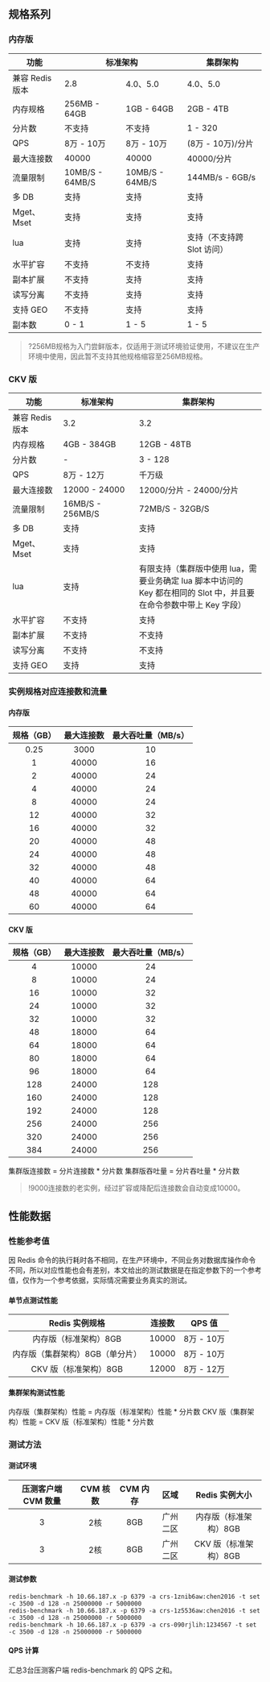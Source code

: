 
## 规格系列
### 内存版
<table>
<thead><tr>
<th>功能</th><th colspan="2" >标准架构</th><th>集群架构</th></tr></thead>
<tbody><tr>
<td>兼容 Redis 版本</td><td>2.8</td><td>4.0、5.0</td><td>4.0、5.0</td></tr>
<tr>
<td>内存规格</td><td>256MB - 64GB</td><td>1GB - 64GB</td><td>2GB - 4TB</td></tr>
<tr>
<td>分片数</td><td>不支持</td><td>不支持</td><td>1 - 320</td></tr>
<tr>
<td>QPS</td><td>8万 - 10万</td><td>8万 - 10万</td><td>(8万 - 10万)/分片</td></tr>
<tr>
<td>最大连接数</td><td>40000</td><td>40000</td><td>40000/分片</td></tr>
<tr>
<td>流量限制</td><td>10MB/S - 64MB/S</td><td>10MB/S - 64MB/S</td><td>144MB/s - 6GB/s</td></tr>
<tr>
<td>多 DB</td><td>支持</td><td>支持</td><td>支持</td></tr>
<tr>
<td>Mget、Mset</td><td>支持</td><td>支持</td><td>支持</td></tr>
<tr>
<td>lua</td><td>支持</td><td>支持</td><td>支持（不支持跨 Slot 访问）</td></tr>
<tr>
<td>水平扩容</td><td>不支持</td><td>不支持</td><td>支持</td></tr>
<tr>
<td>副本扩展</td><td>不支持</td><td>支持 </td><td>支持</td></tr>
<tr>
<td>读写分离</td><td>不支持</td><td>支持</td><td>支持</td></tr>
<tr>
<td>支持 GEO</td><td>不支持</td><td>支持</td><td>支持</td></tr>
<tr>
<td>副本数</td><td>0 - 1</td><td>1 - 5</td><td>1 - 5</td></tr>
</tbody></table>

>?256MB规格为入门尝鲜版本，仅适用于测试环境验证使用，不建议在生产环境中使用，因此暂不支持其他规格缩容至256MB规格。

### CKV 版
<table>
<thead>
<tr><th width=20%>功能</th><th width=30%>标准架构</th><th width=50%>集群架构</th></tr></thead>
<tbody><tr>
<td>兼容 Redis 版本</td><td>3.2</td><td>3.2</td></tr>
<tr>
<td>内存规格</td><td>4GB - 384GB</td><td>12GB - 48TB</td></tr>
<tr>
<td>分片数</td><td>-</td><td>3 - 128</td></tr>
<tr>
<td>QPS</td><td>8万 - 12万</td><td>千万级</td></tr>
<tr>
<td>最大连接数</td><td>12000 - 24000</td><td>12000/分片 - 24000/分片</td></tr>
<tr>
<td>流量限制</td><td>16MB/S - 256MB/S</td><td>72MB/S - 32GB/S</td></tr>
<tr>
<td>多 DB</td><td>支持</td><td>支持</td></tr>
<tr>
<td>Mget、Mset</td><td>支持</td><td>支持</td></tr>
<tr>
<td>lua</td>
<td>支持</td><td>有限支持（集群版中使用 lua，需要业务确定 lua 脚本中访问的 Key 都在相同的 Slot 中，并且要在命令参数中带上 Key 字段）</td></tr>
<tr>
<td>水平扩容</td><td>不支持</td><td>支持</td></tr>
<tr>
<td>副本扩展</td><td>不支持</td><td>不支持</td></tr>
<tr>
<td>读写分离</td><td>不支持</td><td>不支持</td></tr>
<tr>
<td>支持 GEO</td><td>支持</td><td>支持</td></tr>
</tbody></table>

### 实例规格对应连接数和流量
#### 内存版
| 规格（GB） | 最大连接数 | 最大吞吐量（MB/s） |
|  :----------: |  :----------: |  :-------------------: |
| 0.25          | 3000       | 10                  |
| 1          | 40000       | 16                  |
| 2          | 40000       | 24                  | 
| 4          | 40000       | 24                  |
| 8          | 40000       | 24                  |
| 12         | 40000       | 32                  | 
| 16         | 40000       | 32                  | 
| 20         | 40000       | 48                  |
| 24         | 40000       | 48                  | 
| 32         | 40000       | 48                  | 
| 40         | 40000       | 64                  | 
| 48         | 40000       | 64                  | 
| 60         | 40000       | 64                  | 

#### CKV 版
| 规格（GB） | 最大连接数 | 最大吞吐量（MB/s） | 
|  :----------: |  :----------: |  :-------------------: |
| 4          | 10000       | 24                  |
| 8          | 10000       | 24                  |
| 16         | 10000       | 32                  | 
| 24         | 10000       | 32                  | 
| 32         | 10000       | 32                  | 
| 48         | 18000      | 64                  | 
| 64         | 18000      | 64                  | 
| 80         | 18000      | 64                  |
| 96         | 18000      | 64                  | 
| 128        | 24000      | 128                 | 
| 160        | 24000      | 128                 | 
| 192        | 24000      | 128                 | 
| 256        | 24000      | 256                 | 
| 320        | 24000      | 256                 | 
| 384        | 24000      | 256                 | 

集群版连接数 = 分片连接数 * 分片数
集群版吞吐量 = 分片吞吐量 * 分片数
>!9000连接数的老实例，经过扩容或降配后连接数会自动变成10000。

## 性能数据
### 性能参考值
因 Redis 命令的执行耗时各不相同，在生产环境中，不同业务对数据库操作命令不同，所以对应性能也会有差别，本文给出的测试数据是在指定参数下的一个参考值，仅作为一个参考依据，实际情况需要业务真实的测试。

#### 单节点测试性能
|  Redis 实例规格 | 连接数 | QPS 值 |
|:---------:|:---------:|:--------:|
| 内存版（标准架构）8GB | 10000 | 8万 - 10万 |
| 内存版（集群架构）8GB（单分片） | 10000 | 8万 - 10万 |
| CKV 版（标准架构）8GB|  12000    |   8万 - 12万  |

#### 集群架构测试性能
内存版（集群架构）性能 = 内存版（标准架构）性能 * 分片数
CKV 版（集群架构）性能 = CKV 版（标准架构）性能 * 分片数

### 测试方法
#### 测试环境
| 压测客户端 CVM 数量 | CVM 核数 | CVM 内存 | 区域 | Redis 实例大小 |
|:---------:|:---------:|:---------:|:---------:|:---------:|
| 3 | 2核 |8GB | 广州二区 |内存版（标准架构）8GB | 
| 3 | 2核 |8GB | 广州二区 |CKV 版（标准架构）8GB|

#### 测试参数
 ```
redis-benchmark -h 10.66.187.x -p 6379 -a crs-1znib6aw:chen2016 -t set -c 3500 -d 128 -n 25000000 -r 5000000
redis-benchmark -h 10.66.187.x -p 6379 -a crs-1z5536aw:chen2016 -t set -c 3500 -d 128 -n 25000000 -r 5000000
redis-benchmark -h 10.66.187.x -p 6379 -a crs-090rjlih:1234567 -t set -c 3500 -d 128 -n 25000000 -r 5000000
```

#### QPS 计算
汇总3台压测客户端 redis-benchmark 的 QPS 之和。

